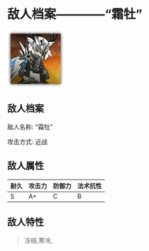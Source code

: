 # 敌人档案————“霜牡”

![“霜牡”](./eneIcons/“霜牡”.png)

## 敌人档案

敌人名称: “霜牡”

攻击方式: 近战

## 敌人属性

| 耐久      | 攻击力  | 防御力 | 法术抗性 |
|---------|------|-----|------|
| S | A+ | C | B |

## 敌人特性
> 冻结,寒冷,
